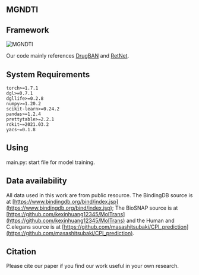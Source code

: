 ## MGNDTI

## Framework
![MGNDTI](image/MGNDTI.png)

Our code mainly references [DrugBAN](https://github.com/peizhenbai/DrugBAN) and [RetNet](https://github.com/microsoft/unilm/tree/master/retnet).

## System Requirements
```
torch>=1.7.1
dgl>=0.7.1
dgllife>=0.2.8
numpy>=1.20.2
scikit-learn>=0.24.2
pandas>=1.2.4
prettytable>=2.2.1
rdkit~=2021.03.2
yacs~=0.1.8
```

## Using
main.py: start file for model training.


## Data availability
All data used in this work are from public resource. The BindingDB source is at [https://www.bindingdb.org/bind/index.jsp](https://www.bindingdb.org/bind/index.jsp); The BioSNAP source is at [https://github.com/kexinhuang12345/MolTrans](https://github.com/kexinhuang12345/MolTrans) and the Human and C.elegans source is at [https://github.com/masashitsubaki/CPI_prediction](https://github.com/masashitsubaki/CPI_prediction).

## Citation
Please cite our paper if you find our work useful in your own research.
```

```
